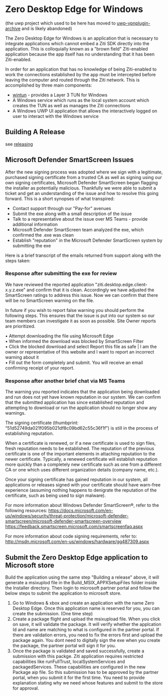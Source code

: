 # Zero Desktop Edge for Windows

(the uwp project which used to be here has moved to [uwp-vpnplugin-archive](.uwp-vpnplugin-archive) and is likely abandoned)

The Zero Desktop Edge for Windows is an application that is necessary to integrate applications which cannot embed a Ziti SDK
directly into the application. This is colloquially known as a "brown field" Ziti-enabled application because the app
itself has no understanding that it has been Ziti-enabled.

In order for an application that has no knowledge of being Ziti-enabled to work the connections established by the app
must be intercepted before leaving the computer and routed through the Ziti network. This is accomplished by three main
components:

* [wintun](https://www.wintun.net) - provides a Layer 3 TUN for Windows
* A Windows service which runs as the local system account which creates the TUN as well as manages the Ziti connections
* A Windows UWP UI application that allows the interactively logged on user to interact with the Windows service

## Building A Release

see [releasing](./releasing.md)

## Microsoft Defender SmartScreen Issues

After the new signing process was adopted where we sign with a legitimate, purchased signing certificate from a trusted CA as well
as signing using our own signing certificates, Microsoft Defender SmartScreen began flagging the installer as potentially malicious.
Thankfully we were able to submit a ticket and get an understanding of the issue and how to resolve this going forward. This is a
short synopses of what transpired:

* Contact support through our "Pay-for" avenues
* Submit the exe along with a small description of the issue
* Talk to a representative about the issue over MS Teams - provide additional information
* Microsoft Defender SmartScreen team analyzed the exe, which confirmed the .exe was clean
* Establish "reputation" in the Microsoft Defender SmartScreen system by submitting the exe

Here is a brief transcript of the emails returned from support along with the steps taken:


### Response after submitting the exe for review

We have reviewed the reported application "ziti.desktop.edge.client-x.y.z.exe" and confirm that it is clean. 
Accordingly we have adjusted the SmartScreen ratings to address this issue. 
Now we can confirm that there will be no SmartScreen warning on the file. 

In future if you wish to report false warning you should perform the following steps. 
This ensures that the issue is put into our system so our team members can investigate it as soon as possible. 
Site Owner reports are prioritized.

•	Attempt downloading the file using Microsoft Edge  
•	When informed the download was blocked by SmartScreen Filter  
•	Click the blocked download and select Report this file as safe | I am the owner or representative of this website and I want to report an incorrect warning about it  
•	Fill out the form completely and submit. You will receive an email confirming receipt of your report.  

### Response after another brief chat via MS Teams

The warning you reported indicates that the application being downloaded and run does not yet have known reputation in our system. 
We can confirm that the submitted application has since established reputation and attempting to download or run the application 
should no longer show any warnings.

The signing certificate (thumbprint: “51d52749da021f095b021df8c09bd62c55c36f1f”) is still in the process of establishing reputation.
 
When a certificate is renewed, or if a new certificate is used to sign files, fresh reputation needs to be established.
The reputation of the previous certificate is one of the important elements in attaching reputation to the newer certificate.
Typically, a renewed certificate will establish reputation more quickly than a completely new certificate such as one from a
different CA or one which uses different organization details (company name, etc.).
 
Once your signing certificate has gained reputation in our system, all applications or releases signed with your certificate 
should have warn-free experience (assuming nothing happens to denigrate the reputation of the certificate, such as being
used to sign malware).
  
For more information about Windows Defender SmartScreen®, refer to the following resources: 
https://docs.microsoft.com/en-us/windows/security/threat-protection/microsoft-defender-smartscreen/microsoft-defender-smartscreen-overview 
https://feedback.smartscreen.microsoft.com/smartscreenfaq.aspx 
  
For more information about code signing requirements, refer to:             
http://msdn.microsoft.com/en-us/windows/hardware/gg487309.aspx 
 

## Submit the Zero Desktop Edge application to Microsoft store

Build the application using the same step "Building a release" above, it will generate a msixuplod file in the Build_MSIX_APPXSetupFiles folder inside the Installer directory. Then login to microsoft partner portal and follow the below steps to submit the application to microsoft store.

1. Go to Windows & xbox and create an application with the name Zero Desktop Edge. Once this application name is reserved for you, you can create the submission. (One time step)
2. Create a package flight and upload the msixupload file. When you click on save, it will validate the package. It will verify whether the applcation Id and name are matching to what is configured in the partner portal. If there are validation errors, you need to fix the errors first and upload the package again. You dont need to digitally sign the exe when you create the package, the partner portal will sign it for you.
3. Once the package is validated and saved successfully, create a submission with this packge. Ziti application requires restricted capabilities like runFullTrust, localSystemServices and packagedServices. These capabilities are configured in the new Package aip file. So this submission has to be approved by the partner portal, when you submit it for the first time. You need to provide explanation stating why we need whose features and submit to the store for approval.